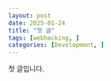 ```yaml
---
layout: post
date: 2025-01-24
title: "첫 글"
tags: [webhacking, ]
categories: [Development, ]
---
```


첫 글입니다.

